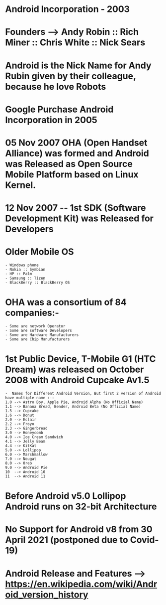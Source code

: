 # Android Incorporation - 2003
# Founders --> Andy Robin :: Rich Miner :: Chris White :: Nick Sears
# Android is the Nick Name for Andy Rubin given by their colleague, because he love Robots

# Google Purchase Android Incorporation in 2005
# 05 Nov 2007 OHA (Open Handset Alliance) was formed and Android was Released as Open Source Mobile Platform based on Linux Kernel.
# 12 Nov 2007 -- 1st SDK (Software Development Kit) was Released for Developers

# Older Mobile OS
	- Windows phone
	- Nokia :: Symbian
	- HP :: Palm
	- Samsung :: Tizen
	- BlackBerry :: BlackBerry OS

# OHA was a consortium of 84 companies:-
	- Some are network Operator
	- Some are software Developers
	- Some are Hardware Manufacturers
	- Some are Chip Manufacturers

# 1st Public Device, T-Mobile G1 (HTC Dream) was released on October 2008 with Android Cupcake Av1.5
	-  Names for Different Android Version, But first 2 version of Android have multiple name :-:
	1.0 --> Astro Boy, Apple Pie, Android Alpha (No Official Name)
	1.1 --> Banana Bread, Bender, Android Beta (No Official Name)
	1.5 --> Cupcake
	1.6 --> Donut
	2.0 --> Eclair
	2.2 --> Froyo
	2.3 --> Gingerbread
	3.0 --> Honeycomb
	4.0 --> Ice Cream Sandwich
	4.1 --> Jelly Beam
	4.4 --> KitKat
	5.0 --> Lollipop
	6.0 --> Marshmallow
	7.0 --> Nougat
	8.0 --> Oreo
	9.0 --> Android Pie
	10  --> Android 10
	11  --> Android 11

# Before Android v5.0 Lollipop Android runs on 32-bit Architecture
# No Support for Android v8 from 30 April 2021 (postponed due to Covid-19)
# Android Release and Features --> https://en.wikipedia.com/wiki/Android_version_history
